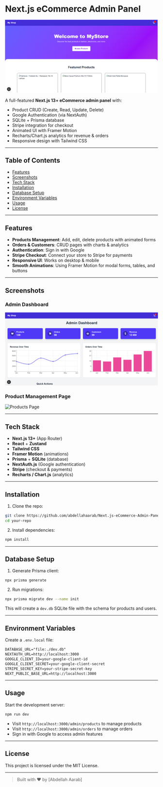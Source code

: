 
# Next.js eCommerce Admin Panel

![Hero Image](./assets/path--image-1.png.png)

A full-featured **Next.js 13+ eCommerce admin panel** with:

- Product CRUD (Create, Read, Update, Delete)
- Google Authentication (via NextAuth)
- SQLite + Prisma database
- Stripe integration for checkout
- Animated UI with Framer Motion
- Recharts/Chart.js analytics for revenue & orders
- Responsive design with Tailwind CSS

---

## Table of Contents

- [Features](#features)  
- [Screenshots](#screenshots)  
- [Tech Stack](#tech-stack)  
- [Installation](#installation)  
- [Database Setup](#database-setup)  
- [Environment Variables](#environment-variables)  
- [Usage](#usage)  
- [License](#license)  

---

## Features

- **Products Management**: Add, edit, delete products with animated forms
- **Orders & Customers**: CRUD pages with charts & analytics
- **Authentication**: Sign in with Google
- **Stripe Checkout**: Connect your store to Stripe for payments
- **Responsive UI**: Works on desktop & mobile
- **Smooth Animations**: Using Framer Motion for modal forms, tables, and buttons

---

## Screenshots

### Admin Dashboard

![Dashboard](./assets/path--image-2.png.png)

### Product Management Page

![Products Page](./assets/path--image-3.png.png)

---

## Tech Stack

- **Next.js 13+** (App Router)  
- **React** + **Zustand**  
- **Tailwind CSS**  
- **Framer Motion** (animations)  
- **Prisma** + **SQLite** (database)  
- **NextAuth.js** (Google authentication)  
- **Stripe** (checkout & payments)  
- **Recharts / Chart.js** (analytics)

---

## Installation

1. Clone the repo:

```bash
git clone https://github.com/abdellahaarab/Next.js-eCommerce-Admin-Panel.git
cd your-repo
````

2. Install dependencies:

```bash
npm install
```

---

## Database Setup

1. Generate Prisma client:

```bash
npx prisma generate
```

2. Run migrations:

```bash
npx prisma migrate dev --name init
```

This will create a `dev.db` SQLite file with the schema for products and users.

---

## Environment Variables

Create a `.env.local` file:

```env
DATABASE_URL="file:./dev.db"
NEXTAUTH_URL=http://localhost:3000
GOOGLE_CLIENT_ID=your-google-client-id
GOOGLE_CLIENT_SECRET=your-google-client-secret
STRIPE_SECRET_KEY=your-stripe-secret-key
NEXT_PUBLIC_BASE_URL=http://localhost:3000
```

---

## Usage

Start the development server:

```bash
npm run dev
```

* Visit `http://localhost:3000/admin/products` to manage products
* Visit `http://localhost:3000/admin/orders` to manage orders
* Sign in with Google to access admin features

---

## License

This project is licensed under the MIT License.

---

> Built with ❤️ by \[Abdellah Aarab]


